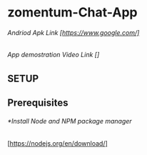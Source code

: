 # zomentum-Chat-App
###### Andriod Apk Link [https://www.google.com/]
###### App demostration Video Link []

## SETUP
## Prerequisites
###### *Install Node and NPM package manager
[https://nodejs.org/en/download/]
